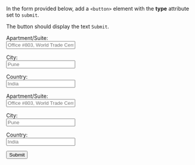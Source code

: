 In the form provided below,
add a `<button>` element with
the **type** attribute set
to `submit`.

The button should display the
text `Submit`.

<codeblock language="html" type="exercise" testMode="fixedInput">
<form>
  <label>Apartment/Suite:</label>
  <br>
  <input placeholder="Office #803, World Trade Center, Tower 2"/>
  <br>

  <label>City:</label>
  <br>
  <input placeholder="Pune"/>
  <br>

  <label>Country:</label>
  <br>
  <input placeholder="India"/>
  <br>

  <!-- Write your code below -->
</form>
</code>
<form>

<solution>
<form>
  <label>Apartment/Suite:</label>
  <br>
  <input placeholder="Office #803, World Trade Center, Tower 2"/>
  <br>

  <label>City:</label>
  <br>
  <input placeholder="Pune"/>
  <br>

  <label>Country:</label>
  <br>
  <input placeholder="India"/>
  <br>

  <!-- Write your code below -->
  <button type="submit">Submit</button>
</form>
</solution>
</codeblock>
